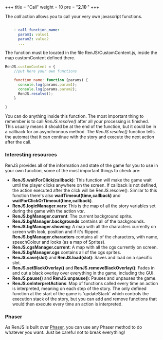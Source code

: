 +++
title = "Call"
weight = 10
pre = "<b>2.10 </b>"
+++

The _call_ action allows you to call your very own javascript functions. 

```yaml
    
    - call function_name:
      param1: value1
      param2: value2
      ...

```

The function must be located in the file RenJS/CustomContent.js, inside the map customContent defined there.

```js
RenJS.customContent = {
	//put here your own functions

	function_name: function (params) {
	  console.log(params.param1);
	  console.log(params.param2);
	  RenJS.resolve();
	}

}
```

You can do anything inside this function. The most important thing to remember is to call _RenJS.resolve()_ after all your processing is finished. This usually means it should be at the end of the function, but it could be in a callback for an asynchronous method.
The _RenJS.resolve()_ function tells the automat that it can continue with the story and execute the next action after the call.

### Interesting resources

RenJS provides all of the information and state of the game for you to use in your own function, some of the most important things to check are:

* **RenJS.waitForClick(callback)**: This function will make the game wait until the player clicks anywhere on the screen. If callback is not defined, the action executed after the click will be RenJS.resolve(). Similar to this function there's also  **waitTimeout(time,callback)** and **waitForClickOrTimeout(time,callback)**.
* **RenJS.logicManager.vars**: This is the map of all the story variables set during the game with the action _var_.
* **RenJS.bgManager.current**: The current background sprite. **RenJS.bgManager.backgrounds** contains all of the backgrounds.
* **RenJS.bgManager.showing**: A map with all the characters currently on screen with look, position and if it's flipped. **RenJS.bgManager.characters** contains all of the characters, with name, speechColour and looks (as a map of Sprites).
* **RenJS.cgsManager.current**: A map with all the cgs currently on screen. **RenJS.bgManager.cgs** contains all of the cgs sprites.
* **RenJS.save(slot)** and **RenJS.load(slot)**: Saves and load on a specific slot.
* **RenJS.setBlackOverlay()** and **RenJS.removeBlackOverlay()**: Fades in and out a black overlay over everything in the game, including the GUI.
* **RenJS.pause()** and **RenJS.unpause()**: Pauses and unpauses the game.
* **RenJS.onInterpretActions**: Map of functions called every time an action is interpreted, meaning on each step of the story. The only defined function at the start of the game is 'updateStack' which controls the execution stack of the story, but you can add and remove functions that would then execute every time an action is interpreted.

### Phaser

As RenJS is built over [Phaser](https://phaser.io/), you can use any Phaser method to do whatever you want. Just be careful not to break everything!